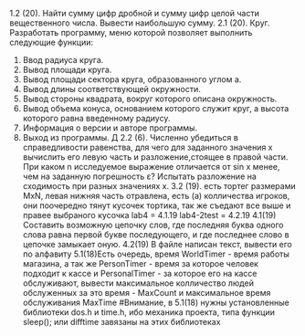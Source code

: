  1.2 (20). Найти сумму цифр дробной и сумму цифр целой части вещественного числа. Вывести наибольшую сумму.
 2.1 (20). Круг. Разработать программу, меню которой позволяет выполнить следующие функции:
1. Ввод радиуса круга.
2. Вывод площади круга.
3. Вывод площади сектора круга, образованного углом a.
4. Вывод длины соответствующей окружности.
5. Вывод стороны квадрата, вокруг которого описана окружность.
6. Вывод объема конуса, основанием которого служит круг, а высота которого равна введенному радиусу.
7. Информация о версии и авторе программы.
8. Выход из программы.
Д 2.2 (6). Численно убедиться в справедливости равенства, для чего для заданного значения х вычислить его левую часть и разложение,стоящее в правой части. При каком n исследуемое выражение отличается от sin x менее, чем на заданную погрешность ε? Испытать разложение на сходимость при разных значениях х.
 3.2 (19). есть тортег размерами MхN, левая нижняя часть отравлена, есть (а) колличества игроков, они поочередно тянут кусочек тортика, так же съедают все выше и правее выбраного кусочка
 lab4 = 4.1.19 lab4-2test = 4.2.19 
 4.1(19) Составить возможную цепочку слов, где последняя буква одного слова равна первой букве последующего, и где последнее слово в цепочке замыкает оную.
 4.2(19) В файле написан текст, вывести его по алфавиту 
 5.1(18)Есть очередь, время WorldTimer - время работы магазина, а так же PersonTimer - время за которое человек подходит к кассе и PersonalTimer - за которое его на кассе обслуживают, вывести максимальное колличество людей обслуженных за это время - MaxCount и максимальное время обслуживания MaxTime 
 #Внимание, в 5.1(18) нужны установленные библиотеки dos.h и time.h, ибо механика проекта, типа функции sleep(); или difftime завязаны на этих библиотеках

